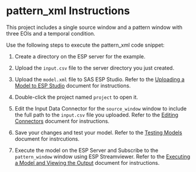 # pattern_xml Instructions

This project includes a single source window and a pattern window with three EOIs and a temporal condition.

Use the following steps to execute the pattern_xml code snippet:

1.  Create a directory on the ESP server for the example.

2.  Upload the `input.csv` file to the server directory you just created.

3.  Upload the `model.xml` file to SAS ESP Studio. Refer to the [Uploading a Model to ESP Studio](../../../docs/Uploading_a_Model_to_ESP_Studio.pdf) document for instructions.
  
4.  Double-click the project named `project` to open it.

5.  Edit the Input Data Connector for the `source_window` window to include the full path to the `input.csv` file you uploaded. Refer to the [Editing Connectors](../../../docs/Connectors.pdf) document for instructions.

6.  Save your changes and test your model. Refer to the [Testing Models](../../../docs/Testing_Models.pdf) document for instrcutions.

7.  Execute the model on the ESP Server and Subscribe to the `pattern_window` window using ESP Streamviewer. Refer to the [Executing a Model and Viewing the Output](../../../docs/Executing_a_Model_and_Viewing_the_Output.pdf) document for instructions.

